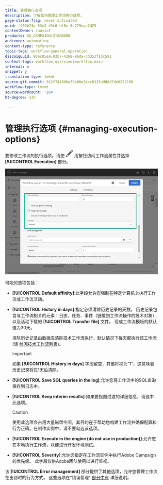 ```yaml
---
title: 管理执行选项
description: 了解如何管理工作流执行选项。
page-status-flag: never-activated
uuid: ff02b74e-53e8-49c6-bf8e-0c729eaa7d25
contentOwner: sauviat
products: SG_CAMPAIGN/STANDARD
audience: automating
content-type: reference
topic-tags: workflow-general-operation
discoiquuid: 906c85ea-83b7-4268-86da-cd353f1dc591
context-tags: workflow,overview;workflow,main
internal: n
snippet: y
translation-type: tm+mt
source-git-commit: 813f74458bef5e80e24cc0125ddd8d7de6252196
workflow-type: tm+mt
source-wordcount: '264'
ht-degree: 13%

---
```



# 管理执行选项 {#managing-execution-options}

要修改工作流的执行选项，请使 ![](assets/edit_darkgrey-24px.png) 用按钮访问工作流属性并选择 **[!UICONTROL Execution]** 部分。

![](assets/wkf_execution_6.png)

可能的选项包括：

* **[!UICONTROL Default affinity]**:此字段允许您强制在特定计算机上执行工作流或工作流活动。

* **[!UICONTROL History in days]**:指定必须清除历史记录的天数。 历史记录包含与工作流相关的元素：日志、任务、事件（链接到工作流操作的技术对象）以及活动下载的 **[!UICONTROL Transfer file]** 文件。 现成工作流模板的默认值为30天。

   清除历史记录由数据库清除技术工作流执行，默认情况下每天都执行该工作流(请 [参阅技术工作流列表](../../administration/using/technical-workflows.md))。

   >[!IMPORTANT]
   >
   >如果 **[!UICONTROL History in days]** 字段留空，其值将视为“1”，这意味着历史记录将在1天后清除。

* **[!UICONTROL Save SQL queries in the log]**:允许您将工作流中的SQL查询保存到日志中。

* **[!UICONTROL Keep interim results]**:如果要视图过渡的详细信息，请选中此选项。

   >[!CAUTION]
   >
   >使用此选项会占用大量磁盘空间，其目的在于帮助您构建工作流并确保配置和行为正确。在制作实例中，请不要勾选该选项。

* **[!UICONTROL Execute in the engine (do not use in production)]**:允许您在本地执行工作流，以便进行开发环境测试。

* **[!UICONTROL Severity]**:允许您指定在工作流实例中执行Adobe Campaign的优先级。 此字段仅供Adobe团队使用以进行监视。

该 **[!UICONTROL Error management]** 部分提供了其他选项，允许您管理工作流在出错时的行为方式。 这些选项在“错误管理” [部分中有](../../automating/using/monitoring-workflow-execution.md#error-management) 详细说明。
